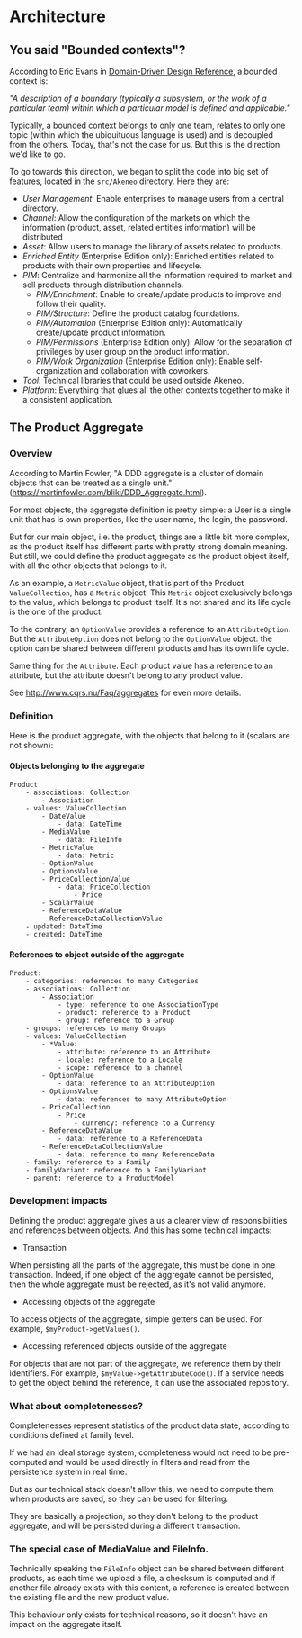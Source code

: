 # Architecture

## You said "Bounded contexts"?

According to Eric Evans in [Domain-Driven Design Reference](https://domainlanguage.com/ddd/reference/), a bounded context is:

*"A description of a boundary (typically a subsystem, or the work of a particular team) within which a particular model is defined and applicable."*

Typically, a bounded context belongs to only one team, relates to only one topic (within which the ubiquituous language is used) and is decoupled from the others. Today, that's not the case for us. But this is the direction we'd like to go.

To go towards this direction, we began to split the code into big set of features, located in the `src/Akeneo` directory. Here they are:

- *User Management*: Enable enterprises to manage users from a central directory.
- *Channel*: Allow the configuration of the markets on which the information (product, asset, related entities information) will be distributed
- *Asset*: Allow users to manage the library of assets related to products.
- *Enriched Entity* (Enterprise Edition only): Enriched entities related to products with their own properties and lifecycle.
- *PIM*: Centralize and harmonize all the information required to market and sell products through distribution channels.
    - *PIM/Enrichment*: Enable to create/update products to improve and follow their quality.
    - *PIM/Structure*: Define the product catalog foundations.
    - *PIM/Automation* (Enterprise Edition only): Automatically create/update product information.
    - *PIM/Permissions* (Enterprise Edition only): Allow for the separation of privileges by user group on the product information.
    - *PIM/Work Organization* (Enterprise Edition only): Enable self-organization and collaboration with coworkers.
- *Tool*: Technical libraries that could be used outside Akeneo.
- *Platform*: Everything that glues all the other contexts together to make it a consistent application.

## The Product Aggregate

### Overview

According to Martin Fowler, "A DDD aggregate is a cluster of domain objects that can be treated as a single unit."
(https://martinfowler.com/bliki/DDD_Aggregate.html).

For most objects, the aggregate definition is pretty simple: a User is a single unit that has is own properties, like
the user name, the login, the password.

But for our main object, i.e. the product, things are a little bit more complex, as the product itself has different parts
with pretty strong domain meaning. But still, we could define the product aggregate as the product object itself, with
all the other objects that belongs to it.

As an example, a `MetricValue` object, that is part of the Product `ValueCollection`, has a `Metric` object. This `Metric`
object exclusively belongs to the value, which belongs to product itself. It's not shared and its life cycle is the one of
the product.

To the contrary, an `OptionValue` provides a reference to an `AttributeOption`. But the `AttributeOption` does not belong to the
`OptionValue` object: the option can be shared between different products and has its own life cycle.

Same thing for the `Attribute`. Each product value has a reference to an attribute, but the attribute doesn't belong to any
product value.

See http://www.cqrs.nu/Faq/aggregates for even more details.

### Definition

Here is the product aggregate, with the objects that belong to it (scalars are not shown):

#### Objects belonging to the aggregate

```
Product
    - associations: Collection
        - Association
    - values: ValueCollection
        - DateValue
            - data: DateTime
        - MediaValue
            - data: FileInfo
        - MetricValue
            - data: Metric
        - OptionValue
        - OptionsValue
        - PriceCollectionValue
            - data: PriceCollection
                - Price
        - ScalarValue
        - ReferenceDataValue
        - ReferenceDataCollectionValue
    - updated: DateTime
    - created: DateTime
```

#### References to object outside of the aggregate

```
Product:
    - categories: references to many Categories
    - associations: Collection
        - Association
            - type: reference to one AssociationType
            - product: reference to a Product
            - group: reference to a Group
    - groups: references to many Groups
    - values: ValueCollection
        - *Value:
            - attribute: reference to an Attribute
            - locale: reference to a Locale
            - scope: reference to a channel
        - OptionValue
            - data: reference to an AttributeOption
        - OptionsValue
            - data: references to many AttributeOption
        - PriceCollection
            - Price
                - currency: reference to a Currency
        - ReferenceDataValue
            - data: reference to a ReferenceData
        - ReferenceDataCollectionValue
            - data: reference to many ReferenceData
    - family: reference to a Family
    - familyVariant: reference to a FamilyVariant
    - parent: reference to a ProductModel
```

### Development impacts

Defining the product aggregate gives a us a clearer view of responsibilities and references between objects.
And this has some technical impacts:

 -  Transaction

When persisting all the parts of the aggregate, this must be done in one transaction. Indeed, if one object
of the aggregate cannot be persisted, then the whole aggregate must be rejected, as it's not valid anymore.

 -  Accessing objects of the aggregate

To access objects of the aggregate, simple getters can be used. For example, `$myProduct->getValues()`.

 - Accessing referenced objects outside of the aggregate

For objects that are not part of the aggregate, we reference them by their identifiers. For example,
`$myValue->getAttributeCode()`.
If a service needs to get the object behind the reference, it can use the associated repository.

### What about completenesses?

Completenesses represent statistics of the product data state, according to conditions defined at
family level.

If we had an ideal storage system, completeness would not need to be pre-computed and would be used
directly in filters and read from the persistence system in real time.

But as our technical stack doesn't allow this, we need to compute them when products are saved, so
they can be used for filtering.

They are basically a projection, so they don't belong to the product aggregate, and will be persisted
during a different transaction.

### The special case of MediaValue and FileInfo.

Technically speaking the `FileInfo` object can be shared between different products, as each time we upload
a file, a checksum is computed and if another file already exists with this content, a reference is created between
the existing file and the new product value.

This behaviour only exists for technical reasons, so it doesn't have an impact on the aggregate itself.

